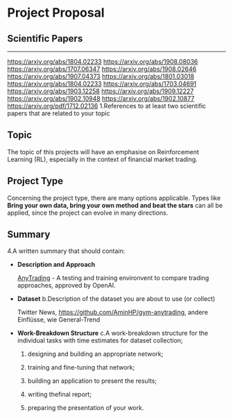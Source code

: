 # Project Proposal
## Scientific Papers
---
https://arxiv.org/abs/1804.02233
https://arxiv.org/abs/1908.08036
https://arxiv.org/abs/1707.06347
https://arxiv.org/abs/1908.02646
https://arxiv.org/abs/1907.04373
https://arxiv.org/abs/1801.03018
https://arxiv.org/abs/1804.02233
https://arxiv.org/abs/1703.04691
https://arxiv.org/abs/1903.12258
https://arxiv.org/abs/1909.12227
https://arxiv.org/abs/1902.10948
https://arxiv.org/abs/1902.10877
https://arxiv.org/pdf/1712.02136
1.References to at least two scientific papers that are related to your topic
## Topic
The topic of this projects will have an emphasise on Reinforcement Learning (RL), especially in the context of financial market trading.  
## Project Type
Concerning the project type, there are many options applicable. Types like **Bring your own data, bring your own method and beat the stars** can all be applied, since the project can evolve in many directions.
## Summary 
4.A written summary that should contain:

* __Description and Approach__

    [AnyTrading](https://github.com/AminHP/gym-anytrading) - A testing and training environvent to compare trading approaches, approved by OpenAI. 

* __Dataset__ b.Description of the dataset you are about to use (or collect)

    Twitter News, https://github.com/AminHP/gym-anytrading, andere Einflüsse, wie General-Trend

* __Work-Breakdown Structure__ c.A work-breakdown structure for the individual tasks with time estimates for dataset collection;

     1. designing and building an appropriate network;


     2. training and fine-tuning that network;


     3. building an application to present the results;


     4. writing thefinal report;


     5. preparing the presentation of your work.